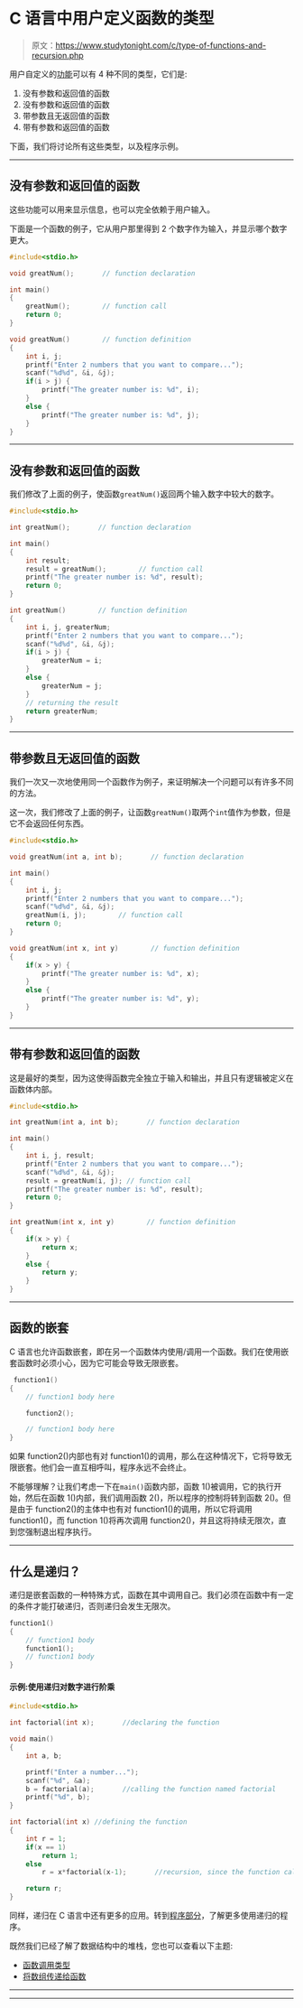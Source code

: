 # C 语言中用户定义函数的类型

> 原文：<https://www.studytonight.com/c/type-of-functions-and-recursion.php>

用户自定义的[功能](user-defined-functions-in-c.php)可以有 4 种不同的类型，它们是:

1.  没有参数和返回值的函数
2.  没有参数和返回值的函数
3.  带参数且无返回值的函数
4.  带有参数和返回值的函数

下面，我们将讨论所有这些类型，以及程序示例。

* * *

## 没有参数和返回值的函数

这些功能可以用来显示信息，也可以完全依赖于用户输入。

下面是一个函数的例子，它从用户那里得到 2 个数字作为输入，并显示哪个数字更大。

```cpp
#include<stdio.h>

void greatNum();       // function declaration

int main()
{
    greatNum();        // function call
    return 0;
}

void greatNum()        // function definition
{
    int i, j;
    printf("Enter 2 numbers that you want to compare...");
    scanf("%d%d", &i, &j);
    if(i > j) {
        printf("The greater number is: %d", i);
    }
    else {
        printf("The greater number is: %d", j);
    }
}
```

* * *

## 没有参数和返回值的函数

我们修改了上面的例子，使函数`greatNum()`返回两个输入数字中较大的数字。

```cpp
#include<stdio.h>

int greatNum();       // function declaration

int main()
{
    int result;
    result = greatNum();        // function call
    printf("The greater number is: %d", result);
    return 0;
}

int greatNum()        // function definition
{
    int i, j, greaterNum;
    printf("Enter 2 numbers that you want to compare...");
    scanf("%d%d", &i, &j);
    if(i > j) {
        greaterNum = i;
    }
    else {
        greaterNum = j;
    }
    // returning the result
    return greaterNum;
}
```

* * *

## 带参数且无返回值的函数

我们一次又一次地使用同一个函数作为例子，来证明解决一个问题可以有许多不同的方法。

这一次，我们修改了上面的例子，让函数`greatNum()`取两个`int`值作为参数，但是它不会返回任何东西。

```cpp
#include<stdio.h>

void greatNum(int a, int b);       // function declaration

int main()
{
    int i, j;
    printf("Enter 2 numbers that you want to compare...");
    scanf("%d%d", &i, &j);
    greatNum(i, j);        // function call
    return 0;
}

void greatNum(int x, int y)        // function definition
{
    if(x > y) {
        printf("The greater number is: %d", x);
    }
    else {
        printf("The greater number is: %d", y);
    }
}
```

* * *

## 带有参数和返回值的函数

这是最好的类型，因为这使得函数完全独立于输入和输出，并且只有逻辑被定义在函数体内部。

```cpp
#include<stdio.h>

int greatNum(int a, int b);       // function declaration

int main()
{
    int i, j, result;
    printf("Enter 2 numbers that you want to compare...");
    scanf("%d%d", &i, &j);
    result = greatNum(i, j); // function call
    printf("The greater number is: %d", result);
    return 0;
}

int greatNum(int x, int y)        // function definition
{
    if(x > y) {
        return x;
    }
    else {
        return y;
    }
}
```

* * *

## 函数的嵌套

C 语言也允许函数嵌套，即在另一个函数体内使用/调用一个函数。我们在使用嵌套函数时必须小心，因为它可能会导致无限嵌套。

```cpp
 function1()
{
    // function1 body here

    function2();

    // function1 body here
}
```

如果 function2()内部也有对 function1()的调用，那么在这种情况下，它将导致无限嵌套。他们会一直互相呼叫，程序永远不会终止。

不能够理解？让我们考虑一下在`main()`函数内部，函数 1()被调用，它的执行开始，然后在函数 1()内部，我们调用函数 2()，所以程序的控制将转到函数 2()。但是由于 function2()的主体中也有对 function1()的调用，所以它将调用 function1()，而 function 1()将再次调用 function2()，并且这将持续无限次，直到您强制退出程序执行。

* * *

## 什么是递归？

递归是嵌套函数的一种特殊方式，函数在其中调用自己。我们必须在函数中有一定的条件才能打破递归，否则递归会发生无限次。

```cpp
function1()
{   
    // function1 body
    function1();
    // function1 body
}
```

#### 示例:使用递归对数字进行阶乘

```cpp
#include<stdio.h>

int factorial(int x);       //declaring the function

void main()
{
    int a, b;

    printf("Enter a number...");
    scanf("%d", &a);
    b = factorial(a);       //calling the function named factorial
    printf("%d", b);
}

int factorial(int x) //defining the function
{
    int r = 1;
    if(x == 1) 
        return 1;
    else 
        r = x*factorial(x-1);       //recursion, since the function calls itself

    return r;
}
```

同样，递归在 C 语言中还有更多的应用。转到[程序部分](programs/)，了解更多使用递归的程序。

既然我们已经了解了数据结构中的堆栈，您也可以查看以下主题:

*   [函数调用类型](types-of-function-calls.php)
*   [将数组传递给函数](array-in-function-in-c.php)

* * *

* * *